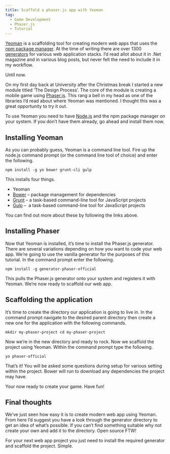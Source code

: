 ```yaml
---
title: Scaffold a phaser.js app with Yeoman
tag:
  - Game Development
  - Phaser.js
  - Tutorial
---
```

[Yeoman](http://yeoman.io/ "Yeoman web app scaffolder") is a scaffolding tool for creating modern web apps that uses the [npm package manager](https://www.npmjs.com/ "npm package manager"). At the time of writing there are over 1300 [generators](http://yeoman.io/generators/ "Yeoman generators") for various web application stacks. I&#8217;d read allot about it in .Net magazine and in various blog posts, but never felt the need to include it in my workflow.

Until now.

On my first day back at University after the Christmas break I started a new module titled &#8216;The Design Process&#8217;. The core of the module is creating a mobile game using [Phaser.js](http://phaser.io/ "Phaser.js browser games"). This rang a bell in my head as one of the libraries I&#8217;d read about where Yeoman was mentioned. I thought this was a great opportunity&nbsp;to try it out.

To use&nbsp;Yeoman&nbsp;you need to have [Node.js](http://nodejs.org/ "Node.js") and the npm package manager on your system. If you don&#8217;t have them already, go ahead and install them now.

## Installing Yeoman

As you can probably guess, Yeoman is a command line tool. Fire up the node.js command prompt (or the command line tool of choice) and enter the following.

<pre data-language="shell" data-line="-1"><code>npm install -g yo bower grunt-cli gulp</code></pre>

This installs four&nbsp;things.

  * Yeoman
  * [Bower](https://www.npmjs.com/package/bower "Bower") &#8211; package management&nbsp;for dependencies
  * [Grunt](http://gruntjs.com/ "Grunt task runner") &#8211; a task-based command-line tool for JavaScript projects
  * [Gulp](http://gulpjs.com/) &#8211;&nbsp; a task-based command-line tool for JavaScript projects

You can find out more about these by following the links above.

## Installing Phaser

Now that Yeoman is installed, it&#8217;s time to install the Phaser.js generator. There are several variations&nbsp;depending on how you want to code your web app. We&#8217;re going to use the vanilla generator for the purposes of this tutorial. In the command prompt&nbsp;enter the following.

<pre data-language="shell" data-line="-1"><code>npm install -g generator-phaser-official</code></pre>

This pulls the Phaser.js generator onto your system and registers it with Yeoman. We&#8217;re now ready to scaffold our web app.

## Scaffolding the application

It&#8217;s time to create the directory our application is going to live in. In the command prompt&nbsp;navigate to the desired parent directory then&nbsp;create a new one for the application with the following commands.

<pre data-language="shell" data-line="-1"><code>mkdir my-phaser-project cd my-phaser-project</code></pre>

Now we&#8217;re in the new directory and ready to rock. Now we scaffold the project using Yeoman. Within the command prompt type the following.

<pre data-language="shell" data-line="-1"><code>yo phaser-official</code></pre>

That&#8217;s it! You will be asked some questions during setup for various setting within the project. Bower will run to download any dependencies the project may have.

Your now ready to create your game. Have fun!

## Final thoughts

We&#8217;ve just seen how easy it is to create modern web app using Yeoman. From here I&#8217;d suggest you have a look through the generator directory to get an idea of what&#8217;s possible. If you can&#8217;t find something suitable why not create your own and add it to the directory. Open source FTW!

For&nbsp;your next web app project you just need to install the required generator and scaffold the project. Simple.
